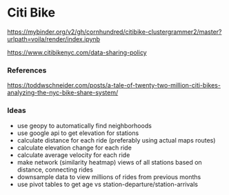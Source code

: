 # Citi Bike

https://mybinder.org/v2/gh/cornhundred/citibike-clustergrammer2/master?urlpath=voila/render/index.ipynb

https://www.citibikenyc.com/data-sharing-policy


### References 
https://toddwschneider.com/posts/a-tale-of-twenty-two-million-citi-bikes-analyzing-the-nyc-bike-share-system/

### Ideas
* use geopy to automatically find neighborhoods
* use google api to get elevation for stations
* calculate distance for each ride (preferably using actual maps routes)
* calculate elevation change for each ride
* calculate average velocity for each ride
* make network (similarity heatmap) views of all stations based on distance, connecting rides
* downsample data to view millions of rides from previous months
* use pivot tables to get age vs station-departure/station-arrivals
